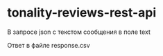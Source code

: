 # tonality-reviews-rest-api
В запросе json с текстом сообщения в поле text

Ответ в файле response.csv
